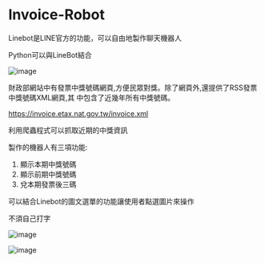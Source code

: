 # Invoice-Robot
Linebot是LINE官方的功能，可以自由地製作聊天機器人

Python可以與LineBot結合

![image](https://user-images.githubusercontent.com/64676970/153362307-d957a5b4-485f-4198-ad48-5ab0e3958af1.png)



財政部網站中有發票中獎號碼網頁,方便民眾對獎。除了網頁外,還提供了RSS發票中獎號碼XML網頁,其
中包含了近幾年所有中獎號碼。

https://invoice.etax.nat.gov.tw/invoice.xml

利用爬蟲程式可以抓取近期的中獎資訊

製作的機器人有三項功能:

1. 顯示本期中獎號碼
2. 顯示前期中獎號碼
3. 兌本期發票後三碼

可以結合Linebot的圖文選單的功能讓使用者點選圖片來操作

不須自己打字

![image](https://user-images.githubusercontent.com/64676970/153363888-439311d2-01f2-4ef0-a8bd-c008e644261b.png)


![image](https://user-images.githubusercontent.com/64676970/153364111-ef98a29f-d6a0-4097-9b90-da9d0ac39528.png)


